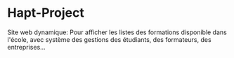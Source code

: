 # Hapt-Project
Site web dynamique: Pour afficher les listes des formations disponible dans l'école, avec système des gestions des étudiants, des formateurs, des entreprises...
